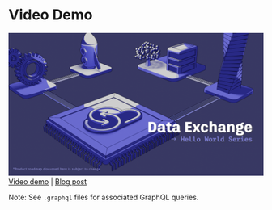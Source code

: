 ﻿# Video Demo
[![Video demo](./WriteDX/Assets/DX-Hello-World-Cover.png)](https://youtu.be/qKphF3JZs0M?si=dhO1mK5MXZUnOAGS)  
[Video demo](https://youtu.be/qKphF3JZs0M?si=dhO1mK5MXZUnOAGS) | [Blog post](https://aps.autodesk.com/blog/data-exchange-dx-sdk-public-beta-update-now-available)


Note: See `.graphql` files for associated GraphQL queries.
